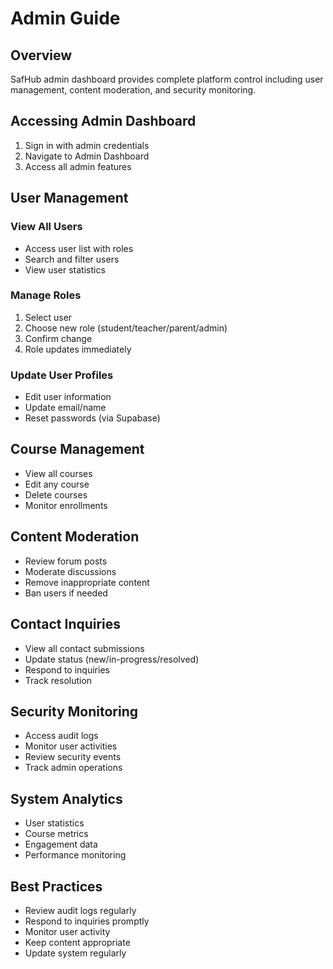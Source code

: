 # Admin Guide

## Overview
SafHub admin dashboard provides complete platform control including user management, content moderation, and security monitoring.

## Accessing Admin Dashboard
1. Sign in with admin credentials
2. Navigate to Admin Dashboard
3. Access all admin features

## User Management

### View All Users
- Access user list with roles
- Search and filter users
- View user statistics

### Manage Roles
1. Select user
2. Choose new role (student/teacher/parent/admin)
3. Confirm change
4. Role updates immediately

### Update User Profiles
- Edit user information
- Update email/name
- Reset passwords (via Supabase)

## Course Management
- View all courses
- Edit any course
- Delete courses
- Monitor enrollments

## Content Moderation
- Review forum posts
- Moderate discussions
- Remove inappropriate content
- Ban users if needed

## Contact Inquiries
- View all contact submissions
- Update status (new/in-progress/resolved)
- Respond to inquiries
- Track resolution

## Security Monitoring
- Access audit logs
- Monitor user activities
- Review security events
- Track admin operations

## System Analytics
- User statistics
- Course metrics
- Engagement data
- Performance monitoring

## Best Practices
- Review audit logs regularly
- Respond to inquiries promptly
- Monitor user activity
- Keep content appropriate
- Update system regularly
